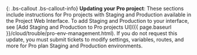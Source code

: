 {: .bs-callout .bs-callout-info}
**Updating your Pro project**: These sections include instructions for Pro projects with Staging and Production available in the Project Web Interface. To add Staging and Production to your interface, see [Add Staging and Production to Pro projects UI]({{ page.baseurl }}/cloud/trouble/pro-env-management.html). If you do not request this update, you must submit tickets to modify settings, variables, routes, and more for Pro plan Staging and Production environments.
